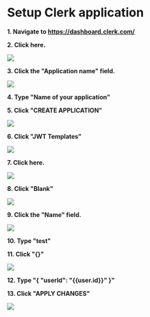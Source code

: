 # Setup Clerk application

**1. Navigate to https://dashboard.clerk.com/**

**2. Click here.**

![](https://ajeuwbhvhr.cloudimg.io/colony-recorder.s3.amazonaws.com/files/2023-08-16/3c6f8a57-d911-4215-88e2-7c0afd5952f0/ascreenshot.jpeg?tl_px=524,112&br_px=1384,593&force_format=png&width=860&wat_scale=76&wat=1&wat_opacity=0.7&wat_gravity=northwest&wat_url=https://colony-recorder.s3.us-west-1.amazonaws.com/images/watermarks/FB923C_standard.png&wat_pad=402,212)

**3. Click the "Application name" field.**

![](https://ajeuwbhvhr.cloudimg.io/colony-recorder.s3.amazonaws.com/files/2023-08-16/8fcdd5c8-1c90-46da-8c18-d5b8ce4b42ac/ascreenshot.jpeg?tl_px=281,19&br_px=1141,500&force_format=png&width=860&wat_scale=76&wat=1&wat_opacity=0.7&wat_gravity=northwest&wat_url=https://colony-recorder.s3.us-west-1.amazonaws.com/images/watermarks/FB923C_standard.png&wat_pad=402,212)

**4. Type "Name of your application"**

**5. Click "CREATE APPLICATION"**

![](https://ajeuwbhvhr.cloudimg.io/colony-recorder.s3.amazonaws.com/files/2023-08-16/e0073db5-1143-4450-8d26-8341e4e4b044/ascreenshot.jpeg?tl_px=441,530&br_px=1301,1011&force_format=png&width=860&wat_scale=76&wat=1&wat_opacity=0.7&wat_gravity=northwest&wat_url=https://colony-recorder.s3.us-west-1.amazonaws.com/images/watermarks/FB923C_standard.png&wat_pad=402,212)

**6. Click "JWT Templates"**

![](https://ajeuwbhvhr.cloudimg.io/colony-recorder.s3.amazonaws.com/files/2023-08-16/23b02ebb-5c93-4fe1-b1f4-c7906aec5579/ascreenshot.jpeg?tl_px=264,265&br_px=1124,746&force_format=png&width=860&wat_scale=76&wat=1&wat_opacity=0.7&wat_gravity=northwest&wat_url=https://colony-recorder.s3.us-west-1.amazonaws.com/images/watermarks/FB923C_standard.png&wat_pad=402,212)

**7. Click here.**

![](https://ajeuwbhvhr.cloudimg.io/colony-recorder.s3.amazonaws.com/files/2023-08-16/1236d160-28e8-4def-b416-cde7feba6505/ascreenshot.jpeg?tl_px=609,131&br_px=1469,612&force_format=png&width=860&wat_scale=76&wat=1&wat_opacity=0.7&wat_gravity=northwest&wat_url=https://colony-recorder.s3.us-west-1.amazonaws.com/images/watermarks/FB923C_standard.png&wat_pad=402,212)

**8. Click "Blank"**

![](https://ajeuwbhvhr.cloudimg.io/colony-recorder.s3.amazonaws.com/files/2023-08-16/83f22744-bf38-4616-9dc2-b5f2eaa8a323/ascreenshot.jpeg?tl_px=717,38&br_px=1577,519&force_format=png&width=860&wat_scale=76&wat=1&wat_opacity=0.7&wat_gravity=northwest&wat_url=https://colony-recorder.s3.us-west-1.amazonaws.com/images/watermarks/FB923C_standard.png&wat_pad=402,212)

**9. Click the "Name" field.**

![](https://ajeuwbhvhr.cloudimg.io/colony-recorder.s3.amazonaws.com/files/2023-08-16/f293f427-2f59-4800-89bf-493bff75fff5/ascreenshot.jpeg?tl_px=619,110&br_px=1479,591&force_format=png&width=860&wat_scale=76&wat=1&wat_opacity=0.7&wat_gravity=northwest&wat_url=https://colony-recorder.s3.us-west-1.amazonaws.com/images/watermarks/FB923C_standard.png&wat_pad=402,212)

**10. Type "test"**

**11. Click "{}"**

![](https://ajeuwbhvhr.cloudimg.io/colony-recorder.s3.amazonaws.com/files/2023-08-16/2f80edda-03de-45b8-9208-aaecd4c0d84c/ascreenshot.jpeg?tl_px=522,530&br_px=1382,1011&force_format=png&width=860&wat_scale=76&wat=1&wat_opacity=0.7&wat_gravity=northwest&wat_url=https://colony-recorder.s3.us-west-1.amazonaws.com/images/watermarks/FB923C_standard.png&wat_pad=402,212)

**12. Type "{
"userId": "{{user.id}}"
}"**

**13. Click "APPLY CHANGES"**

![](https://ajeuwbhvhr.cloudimg.io/colony-recorder.s3.amazonaws.com/files/2023-08-16/f8a31fab-c256-45ce-a746-44176550479a/ascreenshot.jpeg?tl_px=1700,834&br_px=2560,1315&force_format=png&width=860&wat_scale=76&wat=1&wat_opacity=0.7&wat_gravity=northwest&wat_url=https://colony-recorder.s3.us-west-1.amazonaws.com/images/watermarks/FB923C_standard.png&wat_pad=723,418)
